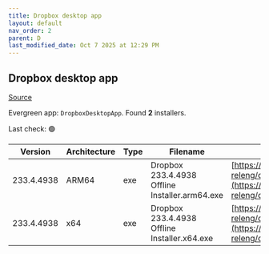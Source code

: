 ```yaml
---
title: Dropbox desktop app
layout: default
nav_order: 2
parent: D
last_modified_date: Oct 7 2025 at 12:29 PM
---
```


## Dropbox desktop app

[Source](https://www.dropbox.com/desktop)

Evergreen app: `DropboxDesktopApp`. Found **2** installers.

Last check: 🟢

| Version    | Architecture | Type | Filename                                       | URI                                                                                                                                                                                                            |
| ---------- | ------------ | ---- | ---------------------------------------------- | -------------------------------------------------------------------------------------------------------------------------------------------------------------------------------------------------------------- |
| 233.4.4938 | ARM64        | exe  | Dropbox 233.4.4938 Offline Installer.arm64.exe | [https://edge.dropboxstatic.com/dbx-releng/client/Dropbox%20233.4.4938%20Offline%20Installer.arm64.exe](https://edge.dropboxstatic.com/dbx-releng/client/Dropbox%20233.4.4938%20Offline%20Installer.arm64.exe) |
| 233.4.4938 | x64          | exe  | Dropbox 233.4.4938 Offline Installer.x64.exe   | [https://edge.dropboxstatic.com/dbx-releng/client/Dropbox%20233.4.4938%20Offline%20Installer.x64.exe](https://edge.dropboxstatic.com/dbx-releng/client/Dropbox%20233.4.4938%20Offline%20Installer.x64.exe)     |
